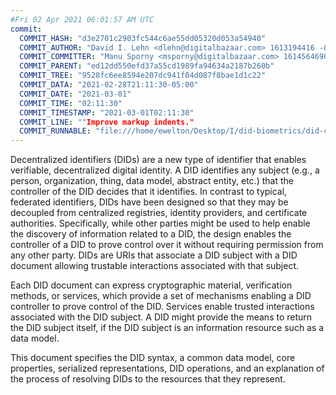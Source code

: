 ```yaml
---
#Fri 02 Apr 2021 06:01:57 AM UTC
commit:
  COMMIT_HASH: "d3e2701c2903fc544c6ae55dd05320d053a54940"
  COMMIT_AUTHOR: "David I. Lehn <dlehn@digitalbazaar.com> 1613194416 -0500"
  COMMIT_COMMITTER: "Manu Sporny <msporny@digitalbazaar.com> 1614564690 -0500"
  COMMIT_PARENT: "ed12dd550efd37a55cd1989fa94634a2187b260b"
  COMMIT_TREE: "9528fc6ee8594e207dc941f04d087f8bae1d1c22"
  COMMIT_DATA: "2021-02-28T21:11:30-05:00"
  COMMIT_DATE: "2021-03-01"
  COMMIT_TIME: "02:11:30"
  COMMIT_TIMESTAMP: "2021-03-01T02:11:30"
  COMMIT_LINE: ""Improve markup indents."
  COMMIT_RUNNABLE: "file:///home/ewelton/Desktop/I/did-biometrics/did-core-dataset/analysis/gitinfo/d3e2701c2903fc544c6ae55dd05320d053a54940/snapshot/index.html"
---
```


<section id="abstract">
<p>
<a>Decentralized identifiers</a> (DIDs) are a new type of identifier that
enables verifiable, decentralized digital identity. A <a>DID</a> identifies any
subject (e.g., a person, organization, thing, data model, abstract entity, etc.)
that the controller of the <a>DID</a> decides that it identifies. In contrast to
typical, federated identifiers, <a>DIDs</a> have been designed so that they may
be decoupled from centralized registries, identity providers, and certificate
authorities. Specifically, while other parties might be used to help enable the
discovery of information related to a <a>DID</a>, the design enables the
controller of a <a>DID</a> to prove control over it without requiring permission
from any other party. <a>DIDs</a> are <a>URIs</a> that associate a <a>DID
subject</a> with a <a>DID document</a> allowing trustable interactions
associated with that subject.
    </p>
<p>
Each <a>DID document</a> can express cryptographic material, <a>verification
methods</a>, or <a>services</a>, which provide a set of mechanisms enabling a
<a>DID controller</a> to prove control of the <a>DID</a>. <a>Services</a> enable
trusted interactions associated with the <a>DID subject</a>. A <a>DID</a> might
provide the means to return the <a>DID subject</a> itself, if the <a>DID
subject</a> is an information resource such as a data model.
    </p>
<p>
This document specifies the DID syntax, a common data model, core properties,
serialized representations, DID operations, and an explanation of the process
of resolving DIDs to the resources that they represent.
    </p>
</section>
